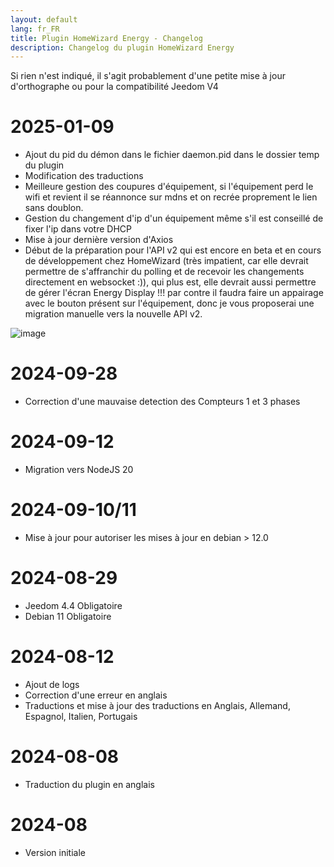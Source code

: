 ```yaml
---
layout: default
lang: fr_FR
title: Plugin HomeWizard Energy - Changelog
description: Changelog du plugin HomeWizard Energy
---
```

Si rien n'est indiqué, il s'agit probablement d'une petite mise à jour d'orthographe ou pour la compatibilité Jeedom V4

# 2025-01-09
- Ajout du pid du démon dans le fichier daemon.pid dans le dossier temp du plugin
- Modification des traductions
- Meilleure gestion des coupures d'équipement, si l'équipement perd le wifi et revient il se réannonce sur mdns et on recrée proprement le lien sans doublon.
- Gestion du changement d'ip d'un équipement même s'il est conseillé de fixer l'ip dans votre DHCP
- Mise à jour dernière version d'Axios
- Début de la préparation pour l'API v2 qui est encore en beta et en cours de développement chez HomeWizard (très impatient, car elle devrait permettre de s'affranchir du polling et de recevoir les changements directement en websocket :)), qui plus est, elle devrait aussi permettre de gérer l'écran Energy Display !!! par contre il faudra faire un appairage avec le bouton présent sur l'équipement, donc je vous proposerai une migration manuelle vers la nouvelle API v2.

![image](https://github.com/user-attachments/assets/b1029333-9984-4f1e-be2b-edec6a60df61)


# 2024-09-28
- Correction d'une mauvaise detection des Compteurs 1 et 3 phases

# 2024-09-12
- Migration vers NodeJS 20

# 2024-09-10/11
- Mise à jour pour autoriser les mises à jour en debian > 12.0

# 2024-08-29
- Jeedom 4.4 Obligatoire
- Debian 11 Obligatoire

# 2024-08-12
- Ajout de logs
- Correction d'une erreur en anglais
- Traductions et mise à jour des traductions en Anglais, Allemand, Espagnol, Italien, Portugais

# 2024-08-08
- Traduction du plugin en anglais

# 2024-08
- Version initiale
